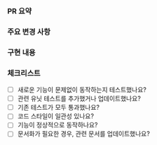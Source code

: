 ### PR 요약

<!-- 이 PR에서 어떤 변경 사항이 이루어졌는지 요약해 주세요. -->

### 주요 변경 사항

<!-- 이 PR에서 중요한 변경 사항들을 나열해 주세요. -->

### 구현 내용

<!-- 이 변경 사항이 어떻게 구현되었는지, 어떤 방식으로 동작하는지 구체적으로 설명해 주세요. -->

### 체크리스트

<!-- PR을 올리기 전에 아래 항목들을 확인하고 체크해주세요. -->

- [ ] 새로운 기능이 문제없이 동작하는지 테스트했나요?
- [ ] 관련 유닛 테스트를 추가했거나 업데이트했나요?
- [ ] 기존 테스트가 모두 통과했나요?
- [ ] 코드 스타일이 일관성 있나요?
- [ ] 기능이 정상적으로 동작하나요?
- [ ] 문서화가 필요한 경우, 관련 문서를 업데이트했나요?